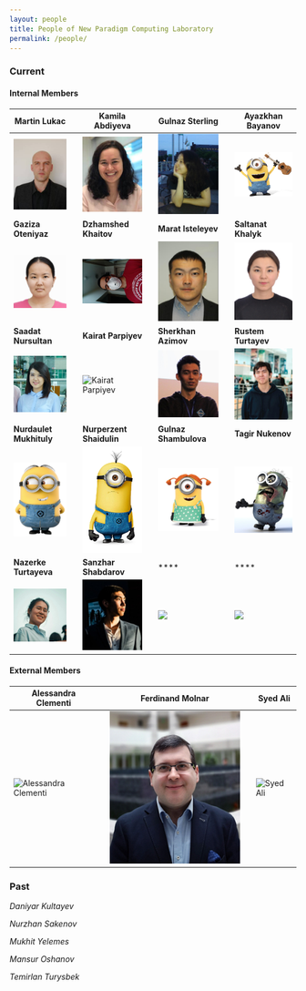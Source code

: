 ```yaml
---
layout: people
title: People of New Paradigm Computing Laboratory
permalink: /people/
---
```


<h3>Current</h3>

<h4>Internal Members</h4>


| Martin Lukac |   | Kamila Abdiyeva |   | Gulnaz Sterling |   | Ayazkhan Bayanov |
|  ----  | ---- | ----  | ---- | ----  | ---- | ----  |
| ![Martin Lukac](/images/lukac.jpg)| | ![Kamila Abdiyeva](/images/kamila.png) | | ![Gulnaz Sterling](/images/gulnazS.png)  | | ![Ayazkhan Bayanov](/images/MUSIC.png)  | 
|  **Gaziza Oteniyaz**  |  | **Dzhamshed Khaitov** |  | **Marat Isteleyev**  | | **Saltanat Khalyk** |
|  ![Gaziza Oteniyaz](/images/gaziza.png)  | | ![Dzhamshed Khaitov](/images/dzhamshed1.png)  |  | ![Marat Isteleyev](/images/marat.png)  |  | ![Saltanat Khalyk](/images/saltanat.png)  |
| **Saadat Nursultan** |  | **Kairat Parpiyev**  |  | **Sherkhan Azimov** |  | **Rustem Turtayev** |
| ![Saadat Nursultan](/images/saadat1.png)  | | ![Kairat Parpiyev](/images/yourimage.png) | | ![Sherkhan Azimov](/images/sherkhan.png) | | ![Rustem Turtayev](/images/rustem.png) |
| **Nurdaulet Mukhituly** |  | **Nurperzent Shaidulin**  |  | **Gulnaz Shambulova** |  | **Tagir Nukenov** |
| ![Nurdaulet Mukhituly](/images/minionB.png)  | | ![Nurperzent Shaidulin](/images/minionO.png) | | ![Gulnaz Shambulova](/images/minion_girl.png) | | ![Tagir Nukenov](/images/minonsZ.png) |
| **Nazerke Turtayeva** |  | **Sanzhar Shabdarov**  |  | **** |  | **** |
| ![Nazerke Turtayeva](/images/nazerke.png)  | | ![Sanzhar Shabdarov](/images/sanzhar.png) | | ![](/images/yourimage.png) | | ![](/images/yourimage.png) |



<h4>External Members</h4>

| Alessandra Clementi |   | Ferdinand Molnar |  | Syed Ali |
|  ----  | ---- | ----  | ---- | ----  |
| ![Alessandra Clementi](/images/yourimage.png)  |  | ![Ferdinand Molnar](/images/ferdinand.png)  |  | ![Syed Ali](/images/yourimage.png)  |


<h3>Past</h3>

*Daniyar Kultayev*

*Nurzhan Sakenov* 

*Mukhit Yelemes*

*Mansur Oshanov*

*Temirlan Turysbek*
